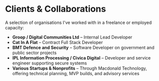 # Clients & Collaborations

A selection of organisations I've worked with in a freelance or employed capacity:

- **Groop / Digital Communities Ltd** – Internal Lead Developer
- **Cat In A Flat** – Contract Full Stack Developer
- **BMT Defence and Security** – Software Developer on government and public sector projects
- **IPL Information Processing / Civica Digital** – Developer and service engineer supporting secure systems
- **Various Startups & Nonprofits** – Through Macdonald Technology, offering technical planning, MVP builds, and advisory services